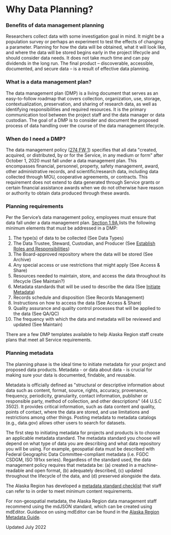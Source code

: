 # Why Data Planning?

### Benefits of data management planning <a href="#plan-for-success" id="plan-for-success"></a>

Researchers collect data with some investigation goal in mind. It might be a population survey or perhaps an experiment to test the effects of changing a parameter. Planning for how the data will be obtained, what it will look like, and where the data will be stored begins early in the project lifecycle and should consider data needs. It does not take much time and can pay dividends in the long run. The final product – discoverable, accessible, documented, and secure data – is a result of effective data planning.&#x20;

### What is a data management plan? <a href="#what-is-a-data-management-plan" id="what-is-a-data-management-plan"></a>

The data management plan (DMP) is a living document that serves as an easy-to-follow roadmap that covers collection, organization, use, storage, contextualization, preservation, and sharing of research data, as well as identifying responsibilities and required resources. It is the primary communication tool between the project staff and the data manager or data custodian. The goal of a DMP is to consider and document the proposed process of data handling over the course of the data management lifecycle.&#x20;

### When do I need a DMP?

The data management policy ([274 FW 1](https://www.fws.gov/policy/274fw1.html)) specifies that all data "created, acquired, or distributed, by or for the Service, in any medium or form" after October 1, 2020 must fall under a data management plan. This encompasses financial, personnel, property, safety management, award, other administrative records, and scientific/research data, including data collected through MOU, cooperative agreements, or contracts. This requirement does not extend to data generated through Service grants or certain financial assistance awards when we do not otherwise have reason or authority to obtain data produced through these awards.&#x20;

### Planning requirements

Per the Service’s data management policy, employees must ensure that data fall under a data management plan. [Section 1.9A ](https://www.fws.gov/policy/274fw1.html#sec19)lists the following minimum elements that must be addressed in a DMP:

1. The type(s) of data to be collected (See Data Types)
2. The Data Trustee, Steward, Custodian, and Producer (See [Establish Roles and Responsibilities](broken-reference))
3. The Board-approved repository where the data will be stored (See Archive)
4. Any special access or use restrictions that might apply (See Access & Share)
5. Resources needed to maintain, store, and access the data throughout its lifecycle (See Maintain?)
6. Metadata standards that will be used to describe the data (See [Initiate Metadata](broken-reference))
7. Records schedule and disposition (See Records Management)
8. Instructions on how to access the data (See Access & Share)
9. Quality assurance and quality control processes that will be applied to the data (See QA/QC)
10. The frequency with which the data and metadata will be reviewed and updated (See Maintain)

There are a few DMP templates available to help Alaska Region staff create plans that meet all Service requirements.

### Planning metadata

The planning phase is the ideal time to initiate metadata for your project and proposed data products. Metadata - or data about data - is crucial for making sure your data is documented, findable, and reusable.&#x20;

Metadata is officially defined as "structural or descriptive information about data such as content, format, source, rights, accuracy, provenance, frequency, periodicity, granularity, contact information, publisher or responsible party, method of collection, and other descriptions" (44 U.S.C 3502). It provides critical information, such as data content and quality, points of contact, where the data are stored, and use limitations and restrictions among other things. Posting metadata to metadata catalogs (e.g., data.gov) allows other users to search for datasets.&#x20;

The first step to initiating metadata for projects and products is to choose an applicable metadata standard. The metadata standard you choose will depend on what type of data you are describing and what data repository you will be using. For example, geospatial data must be described with Federal Geographic Data Committee-compliant metadata (i.e. FGDC CSDGM, ISO 191xx series). Regardless of the standard used, the data management policy requires that metadata be: (a) created in a machine-readable and open format, (b) adequately described, (c) updated throughout the lifecycle of the data, and (d) preserved alongside the data.&#x20;

The Alaska Region has developed a [metadata standard checklist](https://app.gitbook.com/s/-Lg8RlbvpdNt6sN74m1-/alaska-region-tools/metadata-standard-checklist) that staff can refer to in order to meet minimum content requirements.

For non-geospatial metadata, the Alaska Region data management staff recommend using the mdJSON standard, which can be created using mdEditor. Guidance on using mdEditor can be found in the [Alaska Region Metadata Guide](https://app.gitbook.com/o/-Lg8RheXiHlVObKY-2tL/s/-Lg8RlbvpdNt6sN74m1-/).

Updated July 2022
